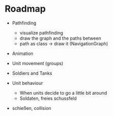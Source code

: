 # Roadmap

- Pathfinding
  - visualize pathfinding
  - draw the graph and the paths between
  - path as class -> draw it (NavigationGraph)

- Animation

- Unit movement (groups)
- Soldiers and Tanks

- Unit behaviour
  - When units decide to go a little bit around 
  - Soldaten, freies schussfeld
- schießen, collision